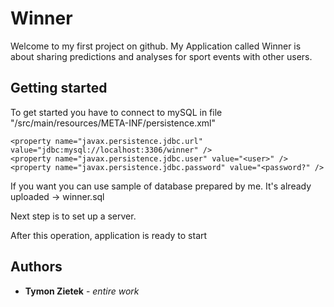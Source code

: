 # Winner
Welcome to my first project on github. 
My Application called Winner is about sharing predictions and analyses for sport events with other users. 
## Getting started
To get started you have to connect to mySQL in file "/src/main/resources/META-INF/persistence.xml"

```
<property name="javax.persistence.jdbc.url" value="jdbc:mysql://localhost:3306/winner" />
<property name="javax.persistence.jdbc.user" value="<user>" />
<property name="javax.persistence.jdbc.password" value="<password?" />
```
If you want you can use sample of database prepared by me. It's already uploaded -> winner.sql

Next step is to set up a server.

After this operation, application is ready to start

## Authors

* **Tymon Zietek** - *entire work*
